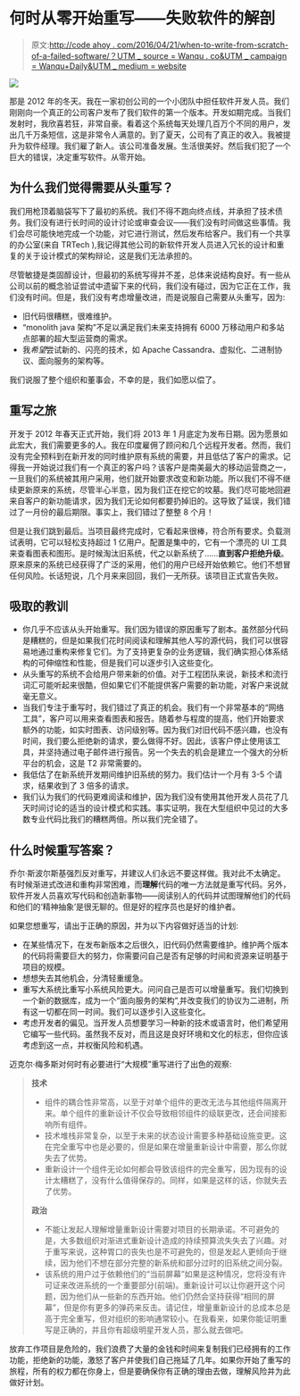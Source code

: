 # 何时从零开始重写——失败软件的解剖

> 原文:[http://code ahoy . com/2016/04/21/when-to-write-from-scratch-of-a-failed-software/？UTM _ source = Wanqu . co&UTM _ campaign = Wanqu+Daily&UTM _ medium = website](http://codeahoy.com/2016/04/21/when-to-rewrite-from-scratch-autopsy-of-a-failed-software/?utm_source=wanqu.co&utm_campaign=Wanqu+Daily&utm_medium=website)

[![](../Images/be7f69e25f0ba22ad452f76a1c38873a.png)](https://www.unlaunch.io) 

那是 2012 年的冬天。我在一家初创公司的一个小团队中担任软件开发人员。我们刚刚向一个真正的公司客户发布了我们软件的第一个版本。开发如期完成。当我们发射时，我欣喜若狂，非常自豪。看着这个系统每天处理几百万个不同的用户，发出几千万条短信，这是非常令人满意的。到了夏天，公司有了真正的收入。我被提升为软件经理。我们雇了新人。该公司准备发展。生活很美好。然后我们犯了一个巨大的错误，决定重写软件。从零开始。

## 为什么我们觉得需要从头重写？

我们用枪顶着脑袋写下了最初的系统。我们不得不跑向终点线，并承担了技术债务。我们没有进行长时间的设计讨论或审查会议——我们没有时间做这些事情。我们会尽可能快地完成一个功能，对它进行测试，然后发布给客户。我们有一个共享的办公室(来自 TRTech ),我记得其他公司的新软件开发人员进入冗长的设计和重复的关于设计模式的架构辩论，这是我们无法承担的。

尽管敏捷是类固醇设计，但最初的系统写得并不差，总体来说结构良好。有一些从公司以前的概念验证尝试中遗留下来的代码，我们没有碰过，因为它正在工作，我们没有时间。但是，我们没有考虑增量改进，而是说服自己需要从头重写，因为:

*   旧代码很糟糕，很难维护。
*   “monolith java 架构”不足以满足我们未来支持拥有 6000 万移动用户和多站点部署的超大型运营商的需求。
*   我*希望*尝试新的、闪亮的技术，如 Apache Cassandra、虚拟化、二进制协议、面向服务的架构等。

我们说服了整个组织和董事会，不幸的是，我们如愿以偿了。

## 重写之旅

开发于 2012 年春天正式开始，我们将 2013 年 1 月底定为发布日期。因为愿景如此宏大，我们需要更多的人。我在印度雇佣了顾问和几个远程开发者。然而，我们没有完全预料到在新开发的同时维护原有系统的需要，并且低估了客户的需求。记得我一开始说过我们有一个真正的客户吗？该客户是南美最大的移动运营商之一，一旦我们的系统被其用户采用，他们就开始要求改变和新功能。所以我们不得不继续更新原来的系统，尽管半心半意，因为我们正在挖它的坟墓。我们尽可能地回避来自客户的新功能请求，因为我们无论如何都要扔掉旧的。这导致了延误，我们错过了一月份的最后期限。事实上，我们错过了整整 8 个月！

但是让我们跳到最后。当项目最终完成时，它看起来很棒，符合所有要求。负载测试表明，它可以轻松支持超过 1 亿用户。配置是集中的，它有一个漂亮的 UI 工具来查看图表和图形。是时候淘汰旧系统，代之以新系统了……**直到客户拒绝升级**。原来原来的系统已经获得了广泛的采用，他们的用户已经开始依赖它。他们不想冒任何风险。长话短说，几个月来来回回，我们一无所获。该项目正式宣告失败。

## 吸取的教训

*   你几乎不应该从头开始重写。我们因为错误的原因重写了剧本。虽然部分代码是糟糕的，但是如果我们花时间阅读和理解其他人写的源代码，我们可以很容易地通过重构来修复它们。为了支持更复杂的业务逻辑，我们确实担心体系结构的可伸缩性和性能，但是我们可以逐步引入这些变化。
*   从头重写的系统不会给用户带来新的价值。对于工程团队来说，新技术和流行词汇可能听起来很酷，但如果它们不能提供客户需要的新功能，对客户来说就毫无意义。
*   当我们专注于重写时，我们错过了真正的机会。我们有一个非常基本的“网络工具”，客户可以用来查看图表和报告。随着参与程度的提高，他们开始要求额外的功能，如实时图表、访问级别等。因为我们对旧代码不感兴趣，也没有时间，我们要么拒绝新的请求，要么做得不好。因此，该客户停止使用该工具，并坚持通过电子邮件进行报告。另一个失去的机会是建立一个强大的分析平台的机会，这是 T2 非常需要的。
*   我低估了在新系统开发期间维护旧系统的努力。我们估计一个月有 3-5 个请求，结果收到了 3 倍多的请求。
*   我们认为我们的代码更难阅读和维护，因为我们没有使用其他开发人员花了几天时间讨论的适当的设计模式和实践。事实证明，我在大型组织中见过的大多数专业代码比我们的糟糕两倍。所以我们完全错了。

## 什么时候重写答案？

乔尔·斯波尔斯基强烈反对重写，并建议人们永远不要这样做。我对此不太确定。有时候渐进式改进和重构非常困难，而**理解**代码的唯一方法就是重写代码。另外，软件开发人员喜欢写代码和创造新事物——阅读别人的代码并试图理解他们的代码和他们的‘精神抽象’是很无聊的。但是好的程序员也是好的维护者。

如果您想重写，请出于正确的原因，并为以下内容做好适当的计划:

*   在某些情况下，在发布新版本之后很久，旧代码仍然需要维护。维护两个版本的代码将需要巨大的努力，你需要问自己是否有足够的时间和资源来证明基于项目的规模。
*   想想失去其他机会，分清轻重缓急。
*   重写大系统比重写小系统风险更大。问问自己是否可以增量重写。我们切换到一个新的数据库，成为一个“面向服务的架构”,并改变我们的协议为二进制，所有这一切都在同一时间。我们可以逐步引入这些变化。
*   考虑开发者的偏见。当开发人员想要学习一种新的技术或语言时，他们希望用它编写一些代码。虽然我不反对，而且这是良好环境和文化的标志，但你应该考虑到这一点，并权衡风险和机遇。

迈克尔·梅多斯对何时有必要进行“大规模”重写进行了出色的观察:

> **技术**
> 
> *   组件的耦合性非常高，以至于对单个组件的更改无法与其他组件隔离开来。单个组件的重新设计不仅会导致相邻组件的级联更改，还会间接影响所有组件。
> *   技术堆栈非常复杂，以至于未来的状态设计需要多种基础设施变更。这在完全重写中也是必要的，但是如果在增量重新设计中需要，那么你就失去了优势。
> *   重新设计一个组件无论如何都会导致该组件的完全重写，因为现有的设计太糟糕了，没有什么值得保存的。同样，如果是这样的话，你就失去了优势。
> 
> **政治**
> 
> *   不能让发起人理解增量重新设计需要对项目的长期承诺。不可避免的是，大多数组织对渐进式重新设计造成的持续预算流失失去了兴趣。对于重写来说，这种胃口的丧失也是不可避免的，但是发起人更倾向于继续，因为他们不想在部分完整的新系统和部分过时的旧系统之间分裂。
> *   该系统的用户过于依赖他们的“当前屏幕”如果是这种情况，您将没有许可证来改进系统的一个重要部分(前端)。重新设计可以让你避开这个问题，因为他们从一些新的东西开始。他们仍然会坚持获得“相同的屏幕”，但是你有更多的弹药来反击。请记住，增量重新设计的总成本总是高于完全重写，但对组织的影响通常较小。在我看来，如果你能证明重写是正确的，并且你有超级明星开发人员，那么就去做吧。

放弃工作项目是危险的，我们浪费了大量的金钱和时间来复制我们已经拥有的工作功能，拒绝新的功能，激怒了客户并使我们自己拖延了几年。如果你开始了重写的旅程，所有的权力都在你身上，但是要确保你有正确的理由去做，理解风险并为此做好计划。

